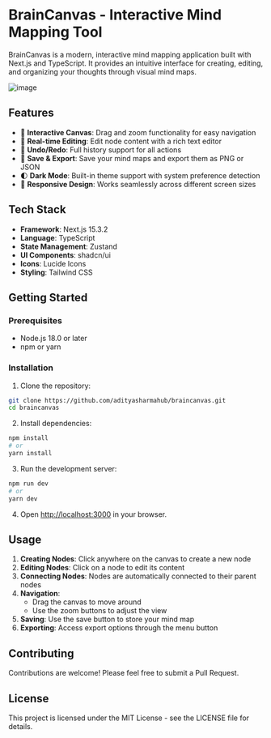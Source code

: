 # BrainCanvas - Interactive Mind Mapping Tool

BrainCanvas is a modern, interactive mind mapping application built with Next.js and TypeScript. It provides an intuitive interface for creating, editing, and organizing your thoughts through visual mind maps.

![image](https://github.com/user-attachments/assets/f60208f3-f484-47f5-af10-874d95c277f7)


## Features

- 🎨 **Interactive Canvas**: Drag and zoom functionality for easy navigation
- 📝 **Real-time Editing**: Edit node content with a rich text editor
- 🔄 **Undo/Redo**: Full history support for all actions
- 💾 **Save & Export**: Save your mind maps and export them as PNG or JSON
- 🌓 **Dark Mode**: Built-in theme support with system preference detection
- 🎯 **Responsive Design**: Works seamlessly across different screen sizes

## Tech Stack

- **Framework**: Next.js 15.3.2
- **Language**: TypeScript
- **State Management**: Zustand
- **UI Components**: shadcn/ui
- **Icons**: Lucide Icons
- **Styling**: Tailwind CSS

## Getting Started

### Prerequisites

- Node.js 18.0 or later
- npm or yarn

### Installation

1. Clone the repository:
```bash
git clone https://github.com/adityasharmahub/braincanvas.git
cd braincanvas
```

2. Install dependencies:
```bash
npm install
# or
yarn install
```

3. Run the development server:
```bash
npm run dev
# or
yarn dev
```

4. Open [http://localhost:3000](http://localhost:3000) in your browser.

## Usage

1. **Creating Nodes**: Click anywhere on the canvas to create a new node
2. **Editing Nodes**: Click on a node to edit its content
3. **Connecting Nodes**: Nodes are automatically connected to their parent nodes
4. **Navigation**: 
   - Drag the canvas to move around
   - Use the zoom buttons to adjust the view
5. **Saving**: Use the save button to store your mind map
6. **Exporting**: Access export options through the menu button

## Contributing

Contributions are welcome! Please feel free to submit a Pull Request.

## License

This project is licensed under the MIT License - see the LICENSE file for details.
